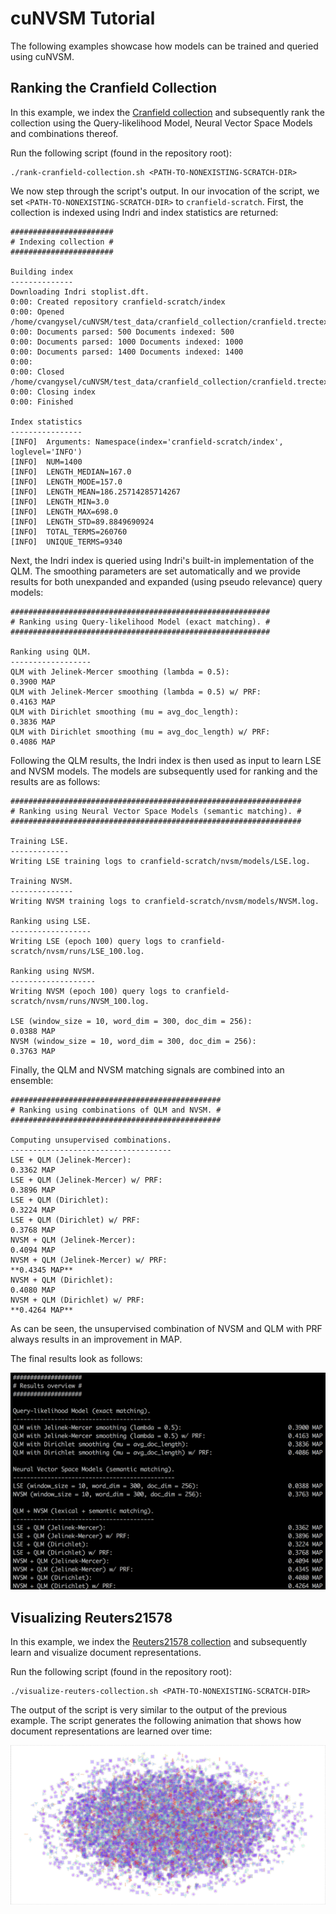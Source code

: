 cuNVSM Tutorial
===============

The following examples showcase how models can be trained and queried using cuNVSM.

Ranking the Cranfield Collection
--------------------------------

In this example, we index the [Cranfield collection](http://ir.dcs.gla.ac.uk/resources/test_collections/cran) and subsequently rank the collection using the Query-likelihood Model, Neural Vector Space Models and combinations thereof.

Run the following script (found in the repository root):

	./rank-cranfield-collection.sh <PATH-TO-NONEXISTING-SCRATCH-DIR>
	
We now step through the script's output. In our invocation of the script, we set `<PATH-TO-NONEXISTING-SCRATCH-DIR>` to `cranfield-scratch`. First, the collection is indexed using Indri and index statistics are returned:

	#######################
	# Indexing collection #
	#######################
	
	Building index
	--------------
	Downloading Indri stoplist.dft.
	0:00: Created repository cranfield-scratch/index
	0:00: Opened /home/cvangysel/cuNVSM/test_data/cranfield_collection/cranfield.trectext
	0:00: Documents parsed: 500 Documents indexed: 500
	0:00: Documents parsed: 1000 Documents indexed: 1000
	0:00: Documents parsed: 1400 Documents indexed: 1400
	0:00: 
	0:00: Closed /home/cvangysel/cuNVSM/test_data/cranfield_collection/cranfield.trectext
	0:00: Closing index
	0:00: Finished

	Index statistics
	----------------
	[INFO]  Arguments: Namespace(index='cranfield-scratch/index', loglevel='INFO')
	[INFO]  NUM=1400
	[INFO]  LENGTH_MEDIAN=167.0
	[INFO]  LENGTH_MODE=157.0
	[INFO]  LENGTH_MEAN=186.25714285714267
	[INFO]  LENGTH_MIN=3.0
	[INFO]  LENGTH_MAX=698.0
	[INFO]  LENGTH_STD=89.8849690924
	[INFO]  TOTAL_TERMS=260760
	[INFO]  UNIQUE_TERMS=9340
	
Next, the Indri index is queried using Indri's built-in implementation of the QLM. The smoothing parameters are set automatically and we provide results for both unexpanded and expanded (using pseudo relevance) query models:

	##########################################################
	# Ranking using Query-likelihood Model (exact matching). #
	##########################################################
	
	Ranking using QLM.
	------------------
	QLM with Jelinek-Mercer smoothing (lambda = 0.5):                               0.3900 MAP
	QLM with Jelinek-Mercer smoothing (lambda = 0.5) w/ PRF:                        0.4163 MAP
	QLM with Dirichlet smoothing (mu = avg_doc_length):                             0.3836 MAP
	QLM with Dirichlet smoothing (mu = avg_doc_length) w/ PRF:                      0.4086 MAP
	
Following the QLM results, the Indri index is then used as input to learn LSE and NVSM models. The models are subsequently used for ranking and the results are as follows:

	#################################################################
	# Ranking using Neural Vector Space Models (semantic matching). #
	#################################################################
	
	Training LSE.
	-------------
	Writing LSE training logs to cranfield-scratch/nvsm/models/LSE.log.
	
	Training NVSM.
	--------------
	Writing NVSM training logs to cranfield-scratch/nvsm/models/NVSM.log.
	
	Ranking using LSE.
	------------------
	Writing LSE (epoch 100) query logs to cranfield-scratch/nvsm/runs/LSE_100.log.
	
	Ranking using NVSM.
	-------------------
	Writing NVSM (epoch 100) query logs to cranfield-scratch/nvsm/runs/NVSM_100.log.
	
	LSE (window_size = 10, word_dim = 300, doc_dim = 256):                          0.0388 MAP
	NVSM (window_size = 10, word_dim = 300, doc_dim = 256):                         0.3763 MAP
	
Finally, the QLM and NVSM matching signals are combined into an ensemble:

	###############################################
	# Ranking using combinations of QLM and NVSM. #
	###############################################
	
	Computing unsupervised combinations.
	------------------------------------
	LSE + QLM (Jelinek-Mercer):                                                     0.3362 MAP
	LSE + QLM (Jelinek-Mercer) w/ PRF:                                              0.3896 MAP
	LSE + QLM (Dirichlet):                                                          0.3224 MAP
	LSE + QLM (Dirichlet) w/ PRF:                                                   0.3768 MAP
	NVSM + QLM (Jelinek-Mercer):                                                    0.4094 MAP
	NVSM + QLM (Jelinek-Mercer) w/ PRF:                                             **0.4345 MAP**
	NVSM + QLM (Dirichlet):                                                         0.4080 MAP
	NVSM + QLM (Dirichlet) w/ PRF:                                                  **0.4264 MAP**
	
As can be seen, the unsupervised combination of NVSM and QLM with PRF always results in an improvement in MAP.

The final results look as follows:

![Overview of retrieval effectiveness results on the Cranfield collection.](resources/img/cranfield.png)

Visualizing Reuters21578
------------------------

In this example, we index the [Reuters21578 collection](http://www.daviddlewis.com/resources/testcollections/reuters21578/) and subsequently learn and visualize document representations.

Run the following script (found in the repository root):

	./visualize-reuters-collection.sh <PATH-TO-NONEXISTING-SCRATCH-DIR>
	
The output of the script is very similar to the output of the previous example. The script generates the following animation that shows how document representations are learned over time:

![Animation of document representation learning on the Reuters21578 collection.](resources/img/NVSM.gif)
